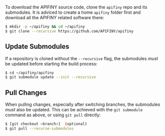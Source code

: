 
To download the APIFINY source code, clone the `apifiny` repo and its submodules. It is adviced to create a home `apifiny` folder first and download all the APIFINY related software there:

```sh
$ mkdir -p ~/apifiny && cd ~/apifiny
$ git clone --recursive https://github.com/APIFINY/apifiny
```

## Update Submodules

If a repository is cloned without the `--recursive` flag, the submodules *must* be updated before starting the build process:

```sh
$ cd ~/apifiny/apifiny
$ git submodule update --init --recursive
```

## Pull Changes

When pulling changes, especially after switching branches, the submodules *must* also be updated. This can be achieved with the `git submodule` command as above, or using `git pull` directly:

```sh
$ [git checkout <branch>]  (optional)
$ git pull --recurse-submodules
```

